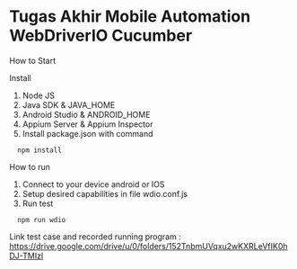 # Tugas Akhir Mobile Automation WebDriverIO Cucumber

How to Start

Install 
1. Node JS
2. Java SDK & JAVA_HOME
3. Android Studio & ANDROID_HOME
4. Appium Server & Appium Inspector
5. Install package.json with command

```
  npm install
```

How to run
1. Connect to your device android or IOS
2. Setup desired capabilities in file wdio.conf.js
3. Run test
```
  npm run wdio
```

Link test case and recorded running program : https://drive.google.com/drive/u/0/folders/152TnbmUVqxu2wKXRLeVfIK0hDJ-TMIzl
